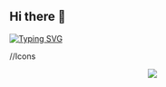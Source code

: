 ## Hi there 👋

<a href="https://git.io/typing-svg"><img src="https://readme-typing-svg.demolab.com?font=Fira+Code&pause=800&width=435&lines=Writing+code+is+like+writing+poetry;...but+with+more+coffee" alt="Typing SVG" /></a>

//Icons
<p align="center">
  <a href="https://skillicons.dev">
    <img src="https://skillicons.dev/icons?i=cs,cpp,java,py,mysql" />
  </a>
</p>

